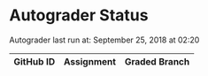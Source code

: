 # Autograder Status
Autograder last run at: September 25, 2018 at 02:20

| GitHub ID | Assignment | Graded Branch |
|-----------|------------|---------------|
